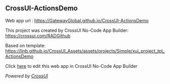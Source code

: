 ## CrossUI-ActionsDemo
Web app url : https://GatewayGlobal.github.io/CrossUI-ActionsDemo

This project was created by CrossUI No-Code App Builder: https://crossui.com/RADGithub

Based on template: https://linb.github.io/CrossUI_Assets/assets/projects/Simple/xui_project_tpl_ActionsDemo

Click [here](https://crossui.com/RADGithub/#!from=github&owner=GatewayGlobal&repo=CrossUI-ActionsDemo) to edit this web app in CrossUI No-Code App Builder

<i>Powered by [CrossUI](https://crossui.com)</i>
